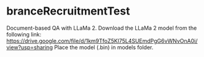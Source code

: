 # branceRecruitmentTest
Document-based QA with LLaMa 2.
Download the LLaMa 2 model from the following link: https://drive.google.com/file/d/1km9TfoZ5Kl75L4SUEmdPgG6vWNvOnA0i/view?usp=sharing
Place the model (.bin) in models folder.
